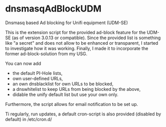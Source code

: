 # dnsmasqAdBlockUDM
Dnsmasq based Ad blocking for Unifi equipment (UDM-SE)

This is the extension script for the provided ad-block feature for the UDM-SE (as of version 3.0.13 or compatible).
Since the provided list is something like "a secret" and does not allow to be enhanced or transparent, I started to investigate how it was working.
Finally, I made it to incorporate the former ad-block-solution from my USG.

You can now add 
- the default PI-Hole lists, 
- own user-defined URLs, 
- an own dnsblacklist for own URLs to be blocked,
- a dnswhitelist to keep URLs from being blocked by the above,
- didable the unify default list but use your own only.

Furthermore, the script allows for email notification to be set up.

Ti regularly, run updates, a default cron-script is also provided (disabled by default) in /etc/cron.d/
